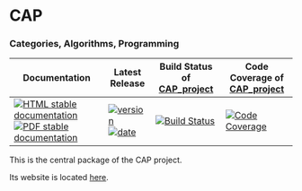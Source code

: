 <!-- BEGIN HEADER -->
# CAP

### Categories, Algorithms, Programming

| Documentation | Latest Release | Build Status of [CAP_project](/../../) | Code Coverage of [CAP_project](/../../) |
| ------------- | -------------- | ------------ | ------------- |
| [![HTML stable documentation][html-img]][html-url] [![PDF stable documentation][pdf-img]][pdf-url] | [![version][version-img]][version-url] [![date][date-img]][date-url] | [![Build Status][tests-img]][tests-url] | [![Code Coverage][codecov-img]][codecov-url] |

<!-- END HEADER -->

This is the central package of the CAP project.

Its website is located [here](http://homalg-project.github.io/CAP_project/CAP).

<!-- BEGIN FOOTER -->
[html-img]: https://img.shields.io/badge/HTML-stable-blue.svg
[html-url]: https://homalg-project.github.io/CAP_project/CAP/doc/chap0_mj.html

[pdf-img]: https://img.shields.io/badge/PDF-stable-blue.svg
[pdf-url]: https://homalg-project.github.io/CAP_project/CAP/download_pdf.html

[version-img]: https://img.shields.io/endpoint?url=https://homalg-project.github.io/CAP_project/CAP/badge_version.json
[version-url]: https://homalg-project.github.io/CAP_project/CAP/view_release.html

[date-img]: https://img.shields.io/endpoint?url=https://homalg-project.github.io/CAP_project/CAP/badge_date.json
[date-url]: https://homalg-project.github.io/CAP_project/CAP/view_release.html

[tests-img]: https://github.com/homalg-project/CAP_project/workflows/Tests/badge.svg?branch=master
[tests-url]: https://github.com/homalg-project/CAP_project/actions?query=workflow%3ATests+branch%3Amaster

[codecov-img]: https://codecov.io/gh/homalg-project/CAP_project/branch/master/graph/badge.svg
[codecov-url]: https://codecov.io/gh/homalg-project/CAP_project
<!-- END FOOTER -->
